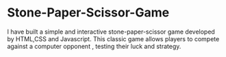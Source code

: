 # Stone-Paper-Scissor-Game
I have built a simple and interactive stone-paper-scissor game developed by HTML,CSS and Javascript. This classic game allows players to compete against a computer opponent , testing their luck and strategy.
